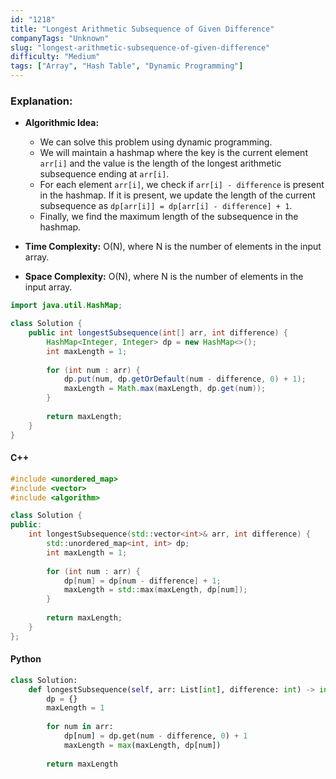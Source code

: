 ```yaml
---
id: "1218"
title: "Longest Arithmetic Subsequence of Given Difference"
companyTags: "Unknown"
slug: "longest-arithmetic-subsequence-of-given-difference"
difficulty: "Medium"
tags: ["Array", "Hash Table", "Dynamic Programming"]
---
```


### Explanation:
- **Algorithmic Idea:**
  - We can solve this problem using dynamic programming.
  - We will maintain a hashmap where the key is the current element `arr[i]` and the value is the length of the longest arithmetic subsequence ending at `arr[i]`.
  - For each element `arr[i]`, we check if `arr[i] - difference` is present in the hashmap. If it is present, we update the length of the current subsequence as `dp[arr[i]] = dp[arr[i] - difference] + 1`.
  - Finally, we find the maximum length of the subsequence in the hashmap.

- **Time Complexity:** O(N), where N is the number of elements in the input array.
- **Space Complexity:** O(N), where N is the number of elements in the input array.

```java
import java.util.HashMap;

class Solution {
    public int longestSubsequence(int[] arr, int difference) {
        HashMap<Integer, Integer> dp = new HashMap<>();
        int maxLength = 1;
        
        for (int num : arr) {
            dp.put(num, dp.getOrDefault(num - difference, 0) + 1);
            maxLength = Math.max(maxLength, dp.get(num));
        }
        
        return maxLength;
    }
}
```

#### C++
```cpp
#include <unordered_map>
#include <vector>
#include <algorithm>

class Solution {
public:
    int longestSubsequence(std::vector<int>& arr, int difference) {
        std::unordered_map<int, int> dp;
        int maxLength = 1;
        
        for (int num : arr) {
            dp[num] = dp[num - difference] + 1;
            maxLength = std::max(maxLength, dp[num]);
        }
        
        return maxLength;
    }
};
```

#### Python
```python
class Solution:
    def longestSubsequence(self, arr: List[int], difference: int) -> int:
        dp = {}
        maxLength = 1
        
        for num in arr:
            dp[num] = dp.get(num - difference, 0) + 1
            maxLength = max(maxLength, dp[num])
        
        return maxLength
```